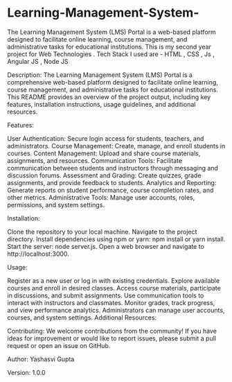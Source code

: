 # Learning-Management-System-
The Learning Management System (LMS) Portal is a web-based platform designed to facilitate online learning, course management, and administrative tasks for educational institutions. This is my second year project for Web Technologies . Tech Stack I used are - HTML , CSS , Js , Angular JS , Node JS 

Description:
The Learning Management System (LMS) Portal is a comprehensive web-based platform designed to facilitate online learning, course management, and administrative tasks for educational institutions. This README provides an overview of the project output, including key features, installation instructions, usage guidelines, and additional resources.

Features:

User Authentication: Secure login access for students, teachers, and administrators.
Course Management: Create, manage, and enroll students in courses.
Content Management: Upload and share course materials, assignments, and resources.
Communication Tools: Facilitate communication between students and instructors through messaging and discussion forums.
Assessment and Grading: Create quizzes, grade assignments, and provide feedback to students.
Analytics and Reporting: Generate reports on student performance, course completion rates, and other metrics.
Administrative Tools: Manage user accounts, roles, permissions, and system settings.

Installation:

Clone the repository to your local machine.
Navigate to the project directory.
Install dependencies using npm or yarn: npm install or yarn install.
Start the server: node server.js.
Open a web browser and navigate to http://localhost:3000.

Usage:

Register as a new user or log in with existing credentials.
Explore available courses and enroll in desired classes.
Access course materials, participate in discussions, and submit assignments.
Use communication tools to interact with instructors and classmates.
Monitor grades, track progress, and view performance analytics.
Administrators can manage user accounts, courses, and system settings.
Additional Resources:


Contributing:
We welcome contributions from the community! If you have ideas for improvement or would like to report issues, please submit a pull request or open an issue on GitHub.





Author:
Yashasvi Gupta

Version:
1.0.0
